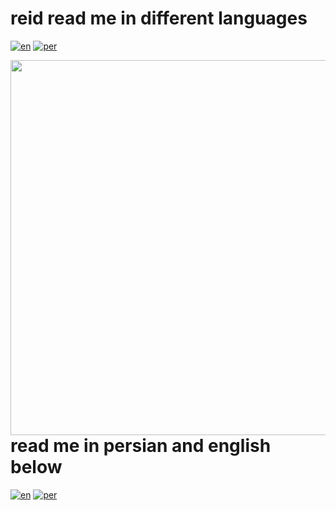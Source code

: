 # reid read me in different languages


[![en](https://img.shields.io/badge/lang-tr-red.svg)](https://github.com/aytakg/reid/blob/main/README.tr.md)  [![per](https://img.shields.io/badge/lang-pr-yellow.svg)](https://github.com/aytakg/reid/blob/main/README.pr.md)



<img src="https://github.com/user-attachments/assets/9add3239-328e-4914-b7d1-be23f10695c6" align="left" width="600"/>

# read me in persian and english below


[![en](https://img.shields.io/badge/lang-tr-red.svg)](https://github.com/aytakg/reid/blob/main/README.tr.md)  [![per](https://img.shields.io/badge/lang-pr-yellow.svg)](https://github.com/aytakg/reid/blob/main/README.pr.md)


<br clear="left"/>
